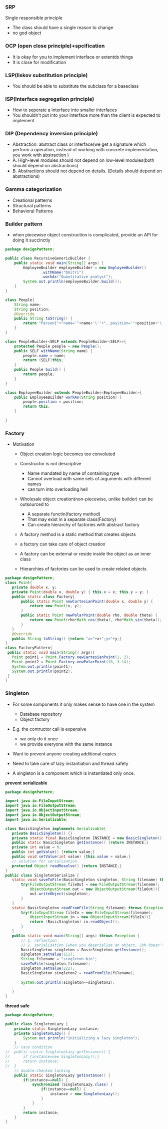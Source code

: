 ### SRP 
Single responsible principle
* The class should have a single reason to change
* no god object

### OCP (open close principle)+spcification
* It is okay for you to implement interface or extentds things 
* It is close for modification

### LSP(liskov substitution principle)
* You should be able to substitute the subclass for a baseclass

### ISP(Interface segregation principle)
* How to seperate a interface into smaller interfaces
* You shouldn't put into your interface more than the client is expected to implement 

### DIP (Dependency inversion principle)
* Abstraction: abstract class or interface(we get a signature which perform a operation, instead of working with concrete implementation, you work with abstraction )
* A. High-level modules should not depend on low-level modules(both should depend on abstractions)
* B. Abstractions should not depend on details. (Details should depend on abstractions) 

### Gamma categorization
* Creational patterns
* Structural patterns
* Behavioral Patterns

### Builder pattern
* when piecewise object construction is complicated, provide an API for doing it succinctly
```java
package designPattern;

public class RecursiveGenericBuilder {
	public static void main(String[] args) {
		EmployeeBuilder employeeBuilder = new EmployeeBuilder()
				.withName("Dmitri")
				.workAs("Quantitative analyst");
		System.out.println(employeeBuilder.build());
	}
}

class People{
	String name;
	String position;
	@Override
	public String toString() {
		return "Person{"+"name='"+name+'\''+", position='"+position+'\''+'}';
	}
}

class PeopleBuilder<SELF extends PeopleBuilder<SELF>>{
	protected People people = new People();
	public SELF withName(String name) {
		people.name = name;
		return (SELF)this;
	}
	public People build() {
		return people;
	}
}

class EmployeeBuilder extends PeopleBuilder<EmployeeBuilder>{
	public EmployeeBuilder workAs(String position) {
		people.position = position;
		return this;
	}
	
}

```

### Factory 
* Motivation
  * Object creation logic becomes too convoluted
  * Constructor is not descriptive
    * Name mandated by name of containing type
    * Cannot overload with same sets of arguments with different names
    * can turn into overloading hell
  * Wholesale object creation(non-piecewise, unlike builder) can be outsourced to
    * A separate functin(factory method)
    * That may exist in a separate class(Factory)
    * Can create hierarchy of factories with abstract factory
    
  * A factory method is a static method that creates objects
  * a factory can take care of object creation
  * A factory can be external or reside inside the object as an inner class
  * Hierarchies of factories can be used to create related objects
 ```java
 package designPattern;
class Point{
	private double x, y;
	private Point(double x, double y) {	this.x = x;	this.y = y;	}
	public static class Factory{
		public static Point newCartesianPoint(double x, double y) {
			return new Point(x, y);
		}
		public static Point newPolarPoint(double rho, double theta) {
			return new Point(rho*Math.cos(theta), rho*Math.sin(theta));
		}
	}
	@Override
	public String toString() {return "x="+x+";y="+y;}
}
class FactoryPattern{
  public static void main(String[] args){
    Point point1 = Point.Factory.newCartesianPoint(1, 2);
    Point point2 = Point.Factory.newPolarPoint(10, 3.14);
    System.out.println(point1);
    System.out.println(point2);
  }
}
 
 
 ```
 
 
 ### Singleton
 * For some somponents it only makes sense to have one in the system
   * Database repository
   * Object factory
 * E.g. the contructor call is expensive
   * we only do it once
   * we provide everyone with the same instance
 * Want to prevent anyone creating additional copies
 * Need to take care of lazy instantiation and thread safety
 
 * A singleton is a component which is instantiated only once. 

**prevent serializable**
 ```java
 package designPattern;

import java.io.FileInputStream;
import java.io.FileOutputStream;
import java.io.ObjectInputStream;
import java.io.ObjectOutputStream;
import java.io.Serializable;

class BasicSingleton implements Serializable{
	private BasicSingleton() {}
	private static final BasicSingleton INSTANCE = new BasicSingleton();
	public static BasicSingleton getInstance() {return INSTANCE;}
	private int value = 0;
	public int getValue() {return value;}
	public void setValue(int value) {this.value = value;}
	// solution for serialization
	protected Object readResolve() {return INSTANCE;}
}
public class SingletonSerialize {
	static void saveToFile(BasicSingleton singleton, String filename) throws Exception{
		try(FileOutputStream fileOut = new FileOutputStream(filename);
			ObjectOutputStream out = new ObjectOutputStream(fileOut)){
			out.writeObject(singleton);
		}
	}
	static BasicSingleton readFromFile(String filename) throws Exception{
		try(FileInputStream fileIn = new FileInputStream(filename);
			ObjectInputStream in = new ObjectInputStream(fileIn)){
			return (BasicSingleton) in.readObject();
		}
	}
	public static void main(String[] args) throws Exception {
		// 1. reflection
		// 2. serialization (when you deserialize an object, JVM doesn't care your constructor is private)
		BasicSingleton singleton = BasicSingleton.getInstance();
		singleton.setValue(111);
		String filename = "singleton.bin";
		saveToFile(singleton,filename);
		singleton.setValue(222);
		BasicSingleton singleton2 = readFromFile(filename);
		
		System.out.println(singleton==singleton2);
		
	}
}
 ```
**thread safe**
```java
package designPattern;

public class SingletonLazy {
	private static SingletonLazy instance;
	private SingletonLazy() {
		System.out.println("initializing a lazy singleton");
	}
	// race condition
//	public static SingletonLazy getInstance() {
//		if {instance=new SingletonLazy();}
//		return instance;
//	}
	// double-checked locking
	public static SingletonLazy getInstance() {
		if(instance==null) {
			synchronized (SingletonLazy.class) {
				if(instance==null) {
					instance = new SingletonLazy();
				}
			}
		}
		return instance;
	}
}

```
